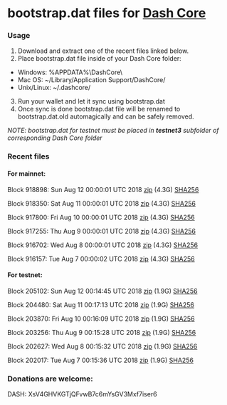 # bootstrap.dat files for [Dash Core](https://www.dash.org)

### Usage

1. Download and extract one of the recent files linked below.
2. Place bootstrap.dat file inside of your Dash Core folder:
 - Windows: %APPDATA%\DashCore\
 - Mac OS: ~/Library/Application Support/DashCore/
 - Unix/Linux: ~/.dashcore/
3. Run your wallet and let it sync using bootstrap.dat
4. Once sync is done bootstrap.dat file will be renamed to bootstrap.dat.old automagically and can be safely removed.

_NOTE: bootstrap.dat for testnet must be placed in **testnet3** subfolder of corresponding Dash Core folder_

### Recent files

#### For mainnet:

Block 918898: Sun Aug 12 00:00:01 UTC 2018 [zip](https://dash-bootstrap.ams3.digitaloceanspaces.com/mainnet/2018-08-12/bootstrap.dat.zip) (4.3G) [SHA256](https://dash-bootstrap.ams3.digitaloceanspaces.com/mainnet/2018-08-12/sha256.txt)

Block 918350: Sat Aug 11 00:00:01 UTC 2018 [zip](https://dash-bootstrap.ams3.digitaloceanspaces.com/mainnet/2018-08-11/bootstrap.dat.zip) (4.3G) [SHA256](https://dash-bootstrap.ams3.digitaloceanspaces.com/mainnet/2018-08-11/sha256.txt)

Block 917800: Fri Aug 10 00:00:01 UTC 2018 [zip](https://dash-bootstrap.ams3.digitaloceanspaces.com/mainnet/2018-08-10/bootstrap.dat.zip) (4.3G) [SHA256](https://dash-bootstrap.ams3.digitaloceanspaces.com/mainnet/2018-08-10/sha256.txt)

Block 917255: Thu Aug  9 00:00:01 UTC 2018 [zip](https://dash-bootstrap.ams3.digitaloceanspaces.com/mainnet/2018-08-09/bootstrap.dat.zip) (4.3G) [SHA256](https://dash-bootstrap.ams3.digitaloceanspaces.com/mainnet/2018-08-09/sha256.txt)

Block 916702: Wed Aug  8 00:00:01 UTC 2018 [zip](https://dash-bootstrap.ams3.digitaloceanspaces.com/mainnet/2018-08-08/bootstrap.dat.zip) (4.3G) [SHA256](https://dash-bootstrap.ams3.digitaloceanspaces.com/mainnet/2018-08-08/sha256.txt)

Block 916157: Tue Aug  7 00:00:02 UTC 2018 [zip](https://dash-bootstrap.ams3.digitaloceanspaces.com/mainnet/2018-08-07/bootstrap.dat.zip) (4.3G) [SHA256](https://dash-bootstrap.ams3.digitaloceanspaces.com/mainnet/2018-08-07/sha256.txt)


#### For testnet:

Block 205102: Sun Aug 12 00:14:45 UTC 2018 [zip](https://dash-bootstrap.ams3.digitaloceanspaces.com/testnet/2018-08-12/bootstrap.dat.zip) (1.9G) [SHA256](https://dash-bootstrap.ams3.digitaloceanspaces.com/testnet/2018-08-12/sha256.txt)

Block 204480: Sat Aug 11 00:17:13 UTC 2018 [zip](https://dash-bootstrap.ams3.digitaloceanspaces.com/testnet/2018-08-11/bootstrap.dat.zip) (1.9G) [SHA256](https://dash-bootstrap.ams3.digitaloceanspaces.com/testnet/2018-08-11/sha256.txt)

Block 203870: Fri Aug 10 00:16:09 UTC 2018 [zip](https://dash-bootstrap.ams3.digitaloceanspaces.com/testnet/2018-08-10/bootstrap.dat.zip) (1.9G) [SHA256](https://dash-bootstrap.ams3.digitaloceanspaces.com/testnet/2018-08-10/sha256.txt)

Block 203256: Thu Aug  9 00:15:28 UTC 2018 [zip](https://dash-bootstrap.ams3.digitaloceanspaces.com/testnet/2018-08-09/bootstrap.dat.zip) (1.9G) [SHA256](https://dash-bootstrap.ams3.digitaloceanspaces.com/testnet/2018-08-09/sha256.txt)

Block 202627: Wed Aug  8 00:15:32 UTC 2018 [zip](https://dash-bootstrap.ams3.digitaloceanspaces.com/testnet/2018-08-08/bootstrap.dat.zip) (1.9G) [SHA256](https://dash-bootstrap.ams3.digitaloceanspaces.com/testnet/2018-08-08/sha256.txt)

Block 202017: Tue Aug  7 00:15:36 UTC 2018 [zip](https://dash-bootstrap.ams3.digitaloceanspaces.com/testnet/2018-08-07/bootstrap.dat.zip) (1.9G) [SHA256](https://dash-bootstrap.ams3.digitaloceanspaces.com/testnet/2018-08-07/sha256.txt)


### Donations are welcome:

DASH: XsV4GHVKGTjQFvwB7c6mYsGV3Mxf7iser6
